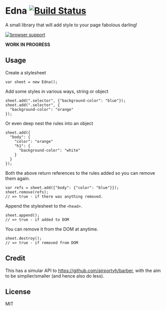 # Edna [![Build Status](https://travis-ci.org/orangemug/edna.svg?branch=master)](https://travis-ci.org/orangemug/edna)
A small library that will add style to your page fabolous darling!


[![browser support](https://ci.testling.com/orangemug/edna.png)](https://ci.testling.com/orangemug/edna)

**WORK IN PROGRESS**

## Usage
Create a stylesheet

    var sheet = new Edna();

Add some styles in various ways, string or object

    sheet.add(".selector", {"background-color": "blue"});
    sheet.add(".selector", {
      "background-color": "orange"
    });

Or even deep nest the rules into an object

    sheet.add({
      "body": {
        "color": "orange"
        "h1": {
          "background-color": "white"
        }
      }
    });

Both the above return references to the rules added so you can remove them again.

    var refs = sheet.add({"body": {"color": "blue"}});
    sheet.remove(refs);
    // => true - if there was anything removed.

Append the stylesheet to the `<head>`.

    sheet.append();
    // => true - if added to DOM

You can remove it from the DOM at anytime.

    sheet.destroy();
    // => true - if removed from DOM


## Credit
This has a simular API to <https://github.com/airportyh/barber>, with the aim to be simplier/smaller (and hence also do less).


## License
MIT

